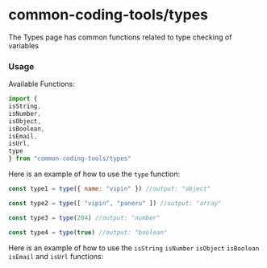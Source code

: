 # common-coding-tools/types
The Types page has common functions related to type checking of variables

### Usage
Available Functions:
```javascript
import {
isString,
isNumber,
isObject,
isBoolean,
isEmail,
isUrl,
type
} from "common-coding-tools/types"
```

Here is an example of how to use the `type` function:
```javascript
const type1 = type({ name: "vipin" }) //output: "object"

const type2 = type([ "vipin", "paneru" ]) //output: "array"

const type3 = type(204) //output: "number"

const type4 = type(true) //output: "boolean"

```

Here is an example of how to use the `isString` `isNumber` `isObject` `isBoolean` `isEmail` and `isUrl` functions:
